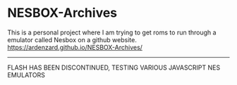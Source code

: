 # NESBOX-Archives
This is a personal project where I am trying to get roms to run through a emulator called Nesbox on a github website.
https://ardenzard.github.io/NESBOX-Archives/

-----------------------------------------------------------------------------------------------------------------------

FLASH HAS BEEN DISCONTINUED, TESTING VARIOUS JAVASCRIPT NES EMULATORS
